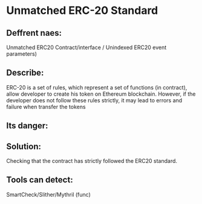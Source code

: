 # Unmatched ERC-20 Standard
## Deffrent naes:
  Unmatched ERC20 Contract/interface / Unindexed ERC20 event parameters)

## Describe: 
ERC-20 is a set of rules, which represent a set of functions (in contract), allow developer to create his token on Ethereum blockchain. However, if 
the developer does not follow these rules strictly, it may lead to errors and failure when transfer the tokens

## Its danger:

## Solution: 
Checking that the contract has strictly followed the ERC20 standard.

## Tools can detect:
  SmartCheck/Slither/Mythril (func)

